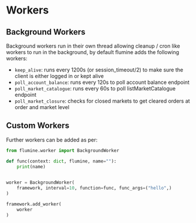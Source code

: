 # Workers

## Background Workers

Background workers run in their own thread allowing cleanup / cron like workers to run in the background, by default flumine adds the following workers:

- `keep_alive`: runs every 1200s (or session_timeout/2) to make sure the client is either logged in or kept alive
- `poll_account_balance`: runs every 120s to poll account balance endpoint
- `poll_market_catalogue`: runs every 60s to poll listMarketCatalogue endpoint
- `poll_market_closure`: checks for closed markets to get cleared orders at order and market level

## Custom Workers

Further workers can be added as per:

```python
from flumine.worker import BackgroundWorker

def func(context: dict, flumine, name=""):
    print(name)

    
worker = BackgroundWorker(
    framework, interval=10, function=func, func_args=("hello",)
)

framework.add_worker(
    worker
)
```
